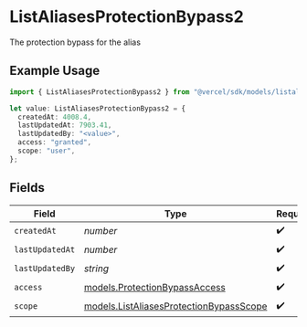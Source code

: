 # ListAliasesProtectionBypass2

The protection bypass for the alias

## Example Usage

```typescript
import { ListAliasesProtectionBypass2 } from "@vercel/sdk/models/listaliasesop.js";

let value: ListAliasesProtectionBypass2 = {
  createdAt: 4008.4,
  lastUpdatedAt: 7903.41,
  lastUpdatedBy: "<value>",
  access: "granted",
  scope: "user",
};
```

## Fields

| Field                                                                                    | Type                                                                                     | Required                                                                                 | Description                                                                              |
| ---------------------------------------------------------------------------------------- | ---------------------------------------------------------------------------------------- | ---------------------------------------------------------------------------------------- | ---------------------------------------------------------------------------------------- |
| `createdAt`                                                                              | *number*                                                                                 | :heavy_check_mark:                                                                       | N/A                                                                                      |
| `lastUpdatedAt`                                                                          | *number*                                                                                 | :heavy_check_mark:                                                                       | N/A                                                                                      |
| `lastUpdatedBy`                                                                          | *string*                                                                                 | :heavy_check_mark:                                                                       | N/A                                                                                      |
| `access`                                                                                 | [models.ProtectionBypassAccess](../models/protectionbypassaccess.md)                     | :heavy_check_mark:                                                                       | N/A                                                                                      |
| `scope`                                                                                  | [models.ListAliasesProtectionBypassScope](../models/listaliasesprotectionbypassscope.md) | :heavy_check_mark:                                                                       | N/A                                                                                      |